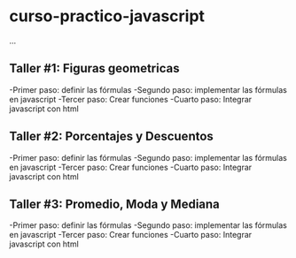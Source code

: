 # curso-practico-javascript

...

## Taller #1: Figuras geometricas

-Primer paso: definir las fórmulas
-Segundo paso: implementar las fórmulas en javascript
-Tercer paso: Crear funciones
-Cuarto paso: Integrar javascript con html

## Taller #2: Porcentajes y Descuentos

-Primer paso: definir las fórmulas
-Segundo paso: implementar las fórmulas en javascript
-Tercer paso: Crear funciones
-Cuarto paso: Integrar javascript con html

## Taller #3: Promedio, Moda y Mediana

-Primer paso: definir las fórmulas
-Segundo paso: implementar las fórmulas en javascript
-Tercer paso: Crear funciones
-Cuarto paso: Integrar javascript con html

